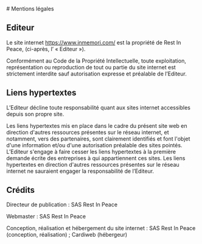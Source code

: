 <br/>  
# Mentions légales  

## Editeur  

Le site internet https://www.inmemori.com/ est la propriété de Rest In Peace, (ci-après, l’ « Editeur »).  

Conformément au Code de la Propriété Intellectuelle, toute exploitation, représentation ou reproduction de tout ou partie du site internet est strictement interdite sauf autorisation expresse et préalable de l’Editeur.  

## Liens hypertextes  

L’Editeur décline toute responsabilité quant aux sites internet accessibles depuis son propre site.  

Les liens hypertextes mis en place dans le cadre du présent site web en direction d'autres ressources présentes sur le réseau internet, et notamment, vers des partenaires, sont clairement identifiés et font l'objet d'une information et/ou d'une autorisation préalable des sites pointés. L’Editeur s'engage à faire cesser les liens hypertextes à la première demande écrite des entreprises à qui appartiennent ces sites. Les liens hypertextes en direction d'autres ressources présentes sur le réseau internet ne sauraient engager la responsabilité de l’Editeur.  

## Crédits  

Directeur de publication : SAS Rest In Peace  

Webmaster : SAS Rest In Peace  

Conception, réalisation et hébergement du site internet : SAS Rest In Peace (conception, réalisation) ; Cardiweb (hébergeur)
<br/>
